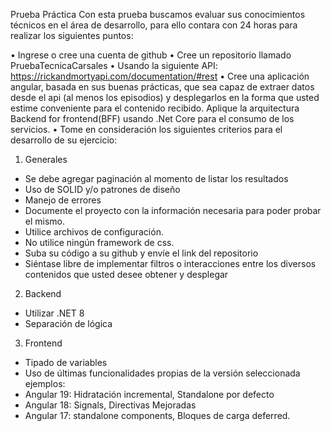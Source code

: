 Prueba Práctica
Con esta prueba buscamos evaluar sus conocimientos técnicos en el área de desarrollo, para ello contara con 24 horas para realizar los siguientes puntos:

• Ingrese o cree una cuenta de github
• Cree un repositorio llamado PruebaTecnicaCarsales
• Usando la siguiente API: https://rickandmortyapi.com/documentation/#rest
• Cree una aplicación angular, basada en sus buenas prácticas, que sea capaz de extraer datos desde el api (al menos los episodios) y desplegarlos en la forma que usted estime conveniente para el contenido recibido. Aplique la arquitectura Backend for frontend(BFF) usando .Net Core para el consumo de los servicios.
• Tome en consideración los siguientes criterios para el desarrollo de su ejercicio:

1. Generales
- Se debe agregar paginación al momento de listar los resultados
- Uso de SOLID y/o patrones de diseño
- Manejo de errores
- Documente el proyecto con la información necesaria para poder probar el mismo.
- Utilice archivos de configuración.
- No utilice ningún framework de css.
- Suba su código a su github y envíe el link del repositorio
- Siéntase libre de implementar filtros o interacciones entre los diversos contenidos
que usted desee obtener y desplegar

2. Backend
- Utilizar .NET 8
- Separación de lógica

3. Frontend
- Tipado de variables
- Uso de últimas funcionalidades propias de la versión seleccionada ejemplos:
- Angular 19: Hidratación incremental, Standalone por defecto
- Angular 18: Signals, Directivas Mejoradas
- Angular 17: standalone components, Bloques de carga deferred.